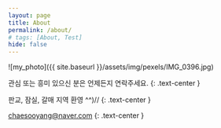 ```yaml
---
layout: page
title: About
permalink: /about/
# tags: [About, Test]
hide: false
---
```


![my_photo]({{ site.baseurl }}/assets/img/pexels/IMG_0396.jpg)

관심 또는 흥미 있으신 분은 언제든지 연락주세요.
{: .text-center }

판교, 잠실, 갈매 지역 환영 ^^)//
{: .text-center }

[chaesooyang@naver.com](mailto:chaesooyang@naver.com)
{: .text-center }
